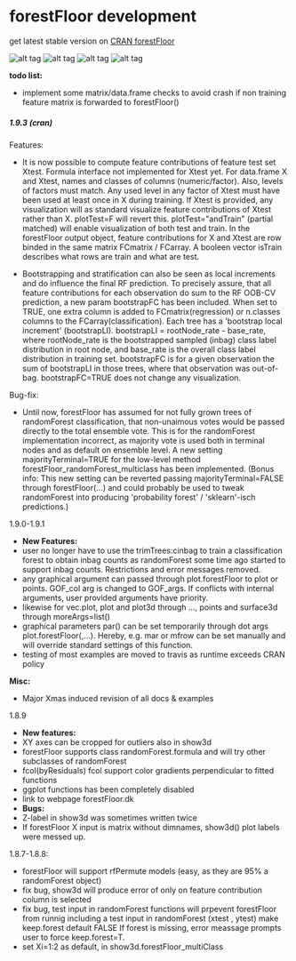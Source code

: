 # forestFloor development


 get latest stable version on [CRAN forestFloor](https://cran.r-project.org/web/packages/forestFloor)

![alt tag](https://travis-ci.org/sorhawell/forestFloor.svg?branch=master)
![alt tag](http://cranlogs.r-pkg.org/badges/last-day/forestFloor)
![alt tag](http://cranlogs.r-pkg.org/badges/forestFloor)
![alt tag](http://cranlogs.r-pkg.org/badges/grand-total/forestFloor)



**todo list:**

- implement some matrix/data.frame checks to avoid crash if non training feature matrix is forwarded to forestFloor()

##### 1.9.3 (cran)

Features:
 * It is now possible to compute feature contributions of feature test set Xtest. Formula interface not implemented for Xtest yet. For data.frame X and Xtest, names and classes of columns (numeric/factor). Also, levels of factors must match. Any used level in any factor of Xtest must have been used at least once in X during training. If Xtest is provided, any visualization will as standard visualize feature contributions of  Xtest rather than X. plotTest=F will revert this. plotTest="andTrain" (partial matched) will enable visualization of both test and train. In the forestFloor output object, feature contributions for X and Xtest are row binded in the same matrix FCmatrix / FCarray. A booleen vector isTrain describes what rows are train and what are test.

 * Bootstrapping and stratification can also be seen as local increments and do influence the final RF prediction. To precisely assure, that all feature contributions for each observation do sum to the RF OOB-CV prediction, a new param bootstrapFC has been included. When set to TRUE, one extra column is added to FCmatrix(regression) or n.classes columns to the FCarray(classification). Each tree has a 'bootstrap local increment' (bootstrapLI). bootstrapLI = rootNode_rate - base_rate, where rootNode_rate is the bootstrapped sampled (inbag) class label distribution in root node, and base_rate is the overall class label distribution in training set. bootstrapFC is for a given observation the sum of bootstrapLI in those trees, where that observation was out-of-bag. bootstrapFC=TRUE does not change any visualization.

Bug-fix:
 * Until now, forestFloor has assumed for not fully grown trees of randomForest classification, that non-unaimous votes would be passed directly to the total ensemble vote. This is for the randomForest implementation incorrect, as majority vote is used both in terminal nodes and as default on ensemble level. A new setting majorityTerminal=TRUE for the low-level method forestFloor_randomForest_multiclass has been implemented. (Bonus info: This new setting can be reverted passing majorityTerminal=FALSE through forestFloor(...) and could probably be used to tweak randomForest into producing 'probability forest' / 'sklearn'-isch predictions.)
 

1.9.0-1.9.1
 - **New Features:**
 - user no longer have to use the trimTrees:cinbag to train a classification forest to obtain inbag counts as randomForest some time ago started to support inbag counts. Restrictions and error messages removed.
 - any graphical argument can passed through plot.forestFloor to plot or points. GOF_col arg is changed to GOF_args. If conflicts with internal arguments, user provided arguments have priority.
 - likewise for vec.plot, plot and plot3d through ..., points and surface3d through moreArgs=list()
 - graphical parameters par() can be set temporarily through dot args plot.forestFloor(,...). Hereby, e.g. mar or mfrow can be set manually and will override standard settings of this function.
 - testing of most examples are moved to travis as runtime exceeds CRAN policy
 
**Misc:**
 - Major Xmas induced revision of all docs & examples
 

1.8.9
- **New features:**
- XY axes can be cropped for outliers also in show3d
- forestFloor supports class randomForest.formula and will try other subclasses of randomForest
- fcol(byResiduals) fcol support color gradients perpendicular to fitted functions
- ggplot functions has been completely disabled
- link to webpage forestFloor.dk
- **Bugs:**
- Z-label in show3d was sometimes written twice
- If forestFloor X input is matrix without dimnames, show3d() plot labels were messed up.


1.8.7-1.8.8:
- forestFloor will support rfPermute models (easy, as they are 95% a randomForest object)
- fix bug, show3d will produce error of only on feature contribution column is selected
- fix bug, test input in randomForest functions will prpevent forestFloor from runnig
        including a test input in randomForest (xtest , ytest) make keep.forest default FALSE If forest is missing, error meassage prompts user to force keep.forest=T. 
- set Xi=1:2 as default, in show3d.forestFloor_multiClass
